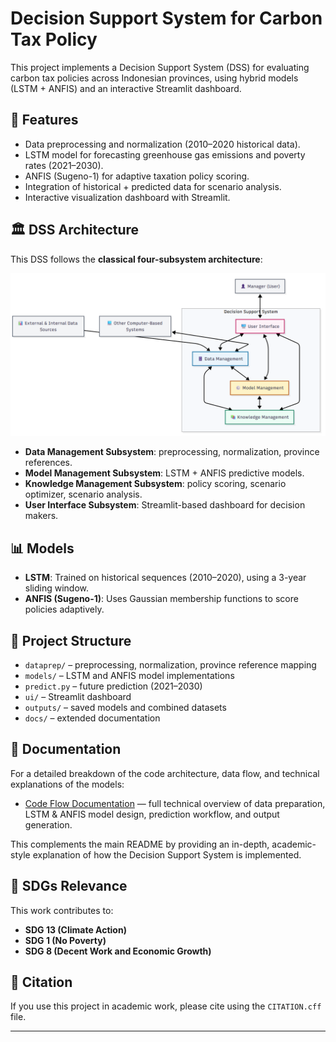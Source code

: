# Decision Support System for Carbon Tax Policy

This project implements a Decision Support System (DSS) for evaluating
carbon tax policies across Indonesian provinces, using hybrid models
(LSTM + ANFIS) and an interactive Streamlit dashboard.

## 🚀 Features
- Data preprocessing and normalization (2010–2020 historical data).
- LSTM model for forecasting greenhouse gas emissions and poverty rates (2021–2030).
- ANFIS (Sugeno-1) for adaptive taxation policy scoring.
- Integration of historical + predicted data for scenario analysis.
- Interactive visualization dashboard with Streamlit.

## 🏛 DSS Architecture

This DSS follows the **classical four-subsystem architecture**:

![DSS Architecture](dss_architecture.png)

- **Data Management Subsystem**: preprocessing, normalization, province references.  
- **Model Management Subsystem**: LSTM + ANFIS predictive models.  
- **Knowledge Management Subsystem**: policy scoring, scenario optimizer, scenario analysis.  
- **User Interface Subsystem**: Streamlit-based dashboard for decision makers.

## 📊 Models
- **LSTM**: Trained on historical sequences (2010–2020), using a 3-year sliding window.  
- **ANFIS (Sugeno-1)**: Uses Gaussian membership functions to score policies adaptively.

## 📂 Project Structure
- `dataprep/` – preprocessing, normalization, province reference mapping
- `models/` – LSTM and ANFIS model implementations
- `predict.py` – future prediction (2021–2030)
- `ui/` – Streamlit dashboard
- `outputs/` – saved models and combined datasets
- `docs/` – extended documentation

## 📂 Documentation

For a detailed breakdown of the code architecture, data flow, and technical
explanations of the models:

- [Code Flow Documentation](docs/code_flow.md) — full technical overview of
  data preparation, LSTM & ANFIS model design, prediction workflow, and output
  generation.

This complements the main README by providing an in-depth, academic-style
explanation of how the Decision Support System is implemented.

## 🎯 SDGs Relevance
This work contributes to:  
- **SDG 13 (Climate Action)**  
- **SDG 1 (No Poverty)**  
- **SDG 8 (Decent Work and Economic Growth)**

## 📜 Citation
If you use this project in academic work, please cite using the `CITATION.cff` file.

---

